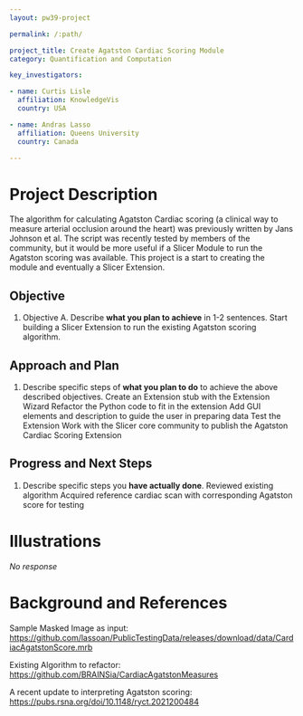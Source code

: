 ```yaml
---
layout: pw39-project

permalink: /:path/

project_title: Create Agatston Cardiac Scoring Module
category: Quantification and Computation

key_investigators:

- name: Curtis Lisle
  affiliation: KnowledgeVis
  country: USA

- name: Andras Lasso
  affiliation: Queens University
  country: Canada

---
```


# Project Description

<!-- Add a short paragraph describing the project. -->

The algorithm for calculating Agatston Cardiac scoring (a clinical way to measure arterial occlusion around the heart) was previously written by Jans Johnson et al.  The script was recently tested by members of the community, but it would be more useful if a Slicer Module to run the Agatston scoring was available.  This project is a start to creating the module and eventually a Slicer Extension.

## Objective

<!-- Describe here WHAT you would like to achieve (what you will have as end result). -->

1.  Objective A. Describe **what you plan to achieve** in 1-2 sentences.
    Start building a Slicer Extension to run the existing Agatston scoring algorithm.

## Approach and Plan

<!-- Describe here HOW you would like to achieve the objectives stated above. -->

1.  Describe specific steps of **what you plan to do** to achieve the above described objectives.
    Create an Extension stub with the Extension Wizard
    Refactor the Python code to fit in the extension
    Add GUI elements and description to guide the user in preparing data
    Test the Extension
    Work with the Slicer core community to publish the Agatston Cardiac Scoring Extension

## Progress and Next Steps

<!-- Update this section as you make progress, describing of what you have ACTUALLY DONE.
     If there are specific steps that you could not complete then you can describe them here, too. -->

1.  Describe specific steps you **have actually done**.
    Reviewed existing algorithm
    Acquired reference cardiac scan with corresponding Agatston score for testing

# Illustrations

<!-- Add pictures and links to videos that demonstrate what has been accomplished. -->

*No response*

# Background and References

<!-- If you developed any software, include link to the source code repository.
     If possible, also add links to sample data, and to any relevant publications. -->

Sample Masked Image as input: <https://github.com/lassoan/PublicTestingData/releases/download/data/CardiacAgatstonScore.mrb>

Existing Algorithm to refactor:
<https://github.com/BRAINSia/CardiacAgatstonMeasures>

A recent update to interpreting Agatston scoring:
<https://pubs.rsna.org/doi/10.1148/ryct.2021200484>
